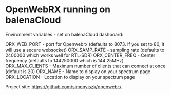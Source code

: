 # OpenWebRX running on balenaCloud

Environment variables - set on balenaCloud dashboard:

ORX_WEB_PORT - port for Openwebrx (defaults to 8073. If you set to 80, it will use a secure websocket)
ORX_SAMP_RATE - sampling rate (defaults to 2400000 which works well for RTL-SDR)
ORX_CENTER_FREQ - Center frequency (defaults to 144250000 which is 144.25MHz)
ORX_MAX_CLIENTS - Maximum number of clients that can connect at once (default is 20)
ORX_NAME - Name to display on your spectrum page
ORX_LOCATION - Location to display on your spectrum page

Project site: https://github.com/simonyiszk/openwebrx
